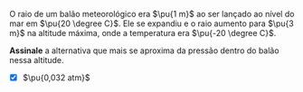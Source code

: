 O raio de um balão meteorológico era $\pu{1 m}$ ao ser lançado ao nível do mar em $\pu{20 \degree C}$. Ele se expandiu e o raio aumento para $\pu{3 m}$ na altitude máxima, onde a temperatura era $\pu{-20 \degree C}$.

**Assinale** a alternativa que mais se aproxima da pressão dentro do balão nessa altitude.

- [x] $\pu{0,032 atm}$
